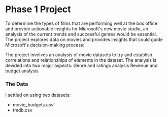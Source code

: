 # Phase 1 Project

To determine the types of films that are performing well at the box office and provide actionable insights for Microsoft's new movie studio, an analysis of the current trends and successful genres would be essential. The project explores  data on movies and provides insights that could guide Microsoft's decision-making process:

The project involves an analysis of movie datasets to try and establish correlations and relationships of elements in the dataset.
The analysis is devided into two major aspects:
Genre and ratings analysis
Revenue and budget analysis

### The Data

I settled on using two datasets:
* movie_budgets.csv'
* tmdb.csv

